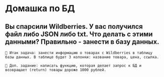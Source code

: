 # Домашка по БД

## Вы спарсили Wildberries. У вас получился файл либо JSON либо txt. Что делать с этими данными? Правильно - занести в базу данных.

    🔵 Итак задача: занести информацию о товарах с Wildberries в таблицу базы данных. В таблице будет 3 колонки: название товара, цена, ссылка.

    🔵 Доп. задание: написать функцию, которая делает запрос к БД и возвращает (return) товары дороже 1000 рублей.
